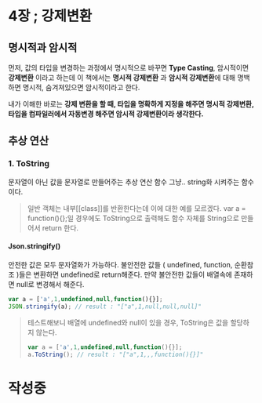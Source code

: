 # 4장 ; 강제변환
## 명시적과 암시적
먼저, 값의 타입을 변경하는 과정에서 명시적으로 바꾸면 **Type Casting**, 암시적이면 **강제변환** 이라고 하는데 이 책에서는 **명시적 강제변환** 과 **암시적 강제변환**에 대해 명백하면 명시적, 숨겨져있으면 암시적이라고 한다.

내가 이해한 바로는 **강제 변환을 할 때, 타입을 명확하게 지정을 해주면 명시적 강제변환, 타입을 컴파일러에서 자동변경 해주면 암시적 강제변환이라 생각한다.**

## 추상 연산
### 1. ToString 
문자열이 아닌 값을 문자열로 만들어주는 추상 연산 함수
그냥.. string화 시켜주는 함수이다.
> 일반 객체는 내부[[class]]를 반환한다는데 이에 대한 예를 모르겠다.
> var a = function(){};일 경우에도 ToString으로 출력해도 함수 자체를 String으로 만들어서 return 한다.
#### Json.stringify()
안전한 값은 모두 문자열화가 가능하다.
불안전한 값들 ( undefined, function, 순환참조 )들은 변환하면 undefined로 return해준다. 
만약 불안전한 값들이 배열속에 존재하면 null로 변경해서 해준다.
```javascript
var a = ['a',1,undefined,null,function(){}];
JSON.stringify(a); // result : "["a",1,null,null,null]"
```
> 테스트해보니 배열에 undefined와 null이 있을 경우, ToString은 값을 할당하지 않는다.
> ```javascript
> var a = ['a',1,undefined,null,function(){}];
> a.ToString(); // result : "["a",1,,,function(){}]"
> ```

# 작성중 
